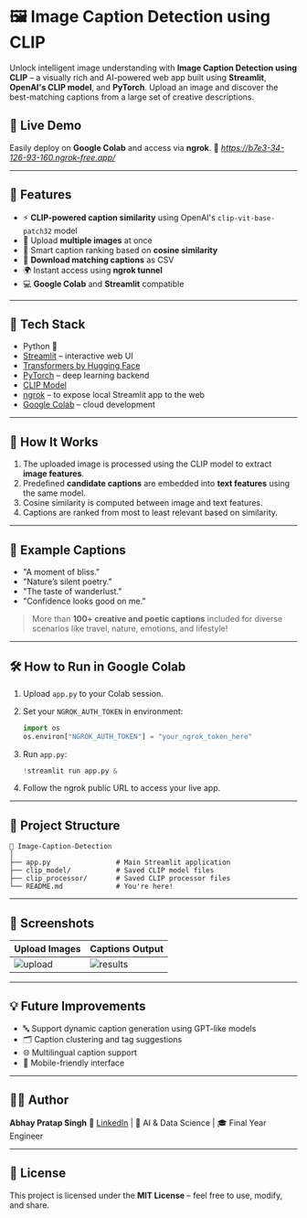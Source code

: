 # 🖼️ Image Caption Detection using CLIP

Unlock intelligent image understanding with **Image Caption Detection using CLIP** – a visually rich and AI-powered web app built using **Streamlit**, **OpenAI's CLIP model**, and **PyTorch**. Upload an image and discover the best-matching captions from a large set of creative descriptions.

## 🚀 Live Demo

Easily deploy on **Google Colab** and access via **ngrok**.
🔗 *https://b7e3-34-126-93-160.ngrok-free.app/*

---

## 📸 Features

* ⚡ **CLIP-powered caption similarity** using OpenAI's `clip-vit-base-patch32` model
* 🔁 Upload **multiple images** at once
* 🧠 Smart caption ranking based on **cosine similarity**
* 🧾 **Download matching captions** as CSV
* 🌍 Instant access using **ngrok tunnel**
* 💻 **Google Colab** and **Streamlit** compatible

---

## 🧰 Tech Stack

* Python 🐍
* [Streamlit](https://streamlit.io/) – interactive web UI
* [Transformers by Hugging Face](https://huggingface.co/docs/transformers/index)
* [PyTorch](https://pytorch.org/) – deep learning backend
* [CLIP Model](https://huggingface.co/openai/clip-vit-base-patch32)
* [ngrok](https://ngrok.com/) – to expose local Streamlit app to the web
* [Google Colab](https://colab.research.google.com/) – cloud development

---

## 🧪 How It Works

1. The uploaded image is processed using the CLIP model to extract **image features**.
2. Predefined **candidate captions** are embedded into **text features** using the same model.
3. Cosine similarity is computed between image and text features.
4. Captions are ranked from most to least relevant based on similarity.

---

## 🧾 Example Captions

* "A moment of bliss."
* "Nature’s silent poetry."
* "The taste of wanderlust."
* "Confidence looks good on me."

> More than **100+ creative and poetic captions** included for diverse scenarios like travel, nature, emotions, and lifestyle!

---

## 🛠️ How to Run in Google Colab

1. Upload `app.py` to your Colab session.
2. Set your `NGROK_AUTH_TOKEN` in environment:

   ```python
   import os  
   os.environ["NGROK_AUTH_TOKEN"] = "your_ngrok_token_here"
   ```
3. Run `app.py`:

   ```python
   !streamlit run app.py &
   ```
4. Follow the ngrok public URL to access your live app.

---

## 📂 Project Structure

```
📁 Image-Caption-Detection
│
├── app.py                # Main Streamlit application
├── clip_model/           # Saved CLIP model files
├── clip_processor/       # Saved CLIP processor files
└── README.md             # You're here!
```

---

## 📸 Screenshots

| Upload Images                              | Captions Output                             |
| ------------------------------------------ | ------------------------------------------- |
| ![upload]([https://i.imgur.com/UuH1syK.png](https://drive.google.com/file/d/11fhh8ANMU1H0OlE-IlLOMplOPkbrP-yM/view?usp=sharing)) | ![results](https://drive.google.com/file/d/1HqlN0G1QQQhZ4hzis6sIJDto50Jmfw6j/view?usp=sharing) |

---

## 💡 Future Improvements

* 🔤 Support dynamic caption generation using GPT-like models
* 🗂️ Caption clustering and tag suggestions
* 🌐 Multilingual caption support
* 📱 Mobile-friendly interface

---

## 🧑‍💻 Author

**Abhay Pratap Singh**
📧 [LinkedIn](https://www.linkedin.com/in/abhayjadon/) | 💼 AI & Data Science | 🎓 Final Year Engineer

---

## 📄 License

This project is licensed under the **MIT License** – feel free to use, modify, and share.

